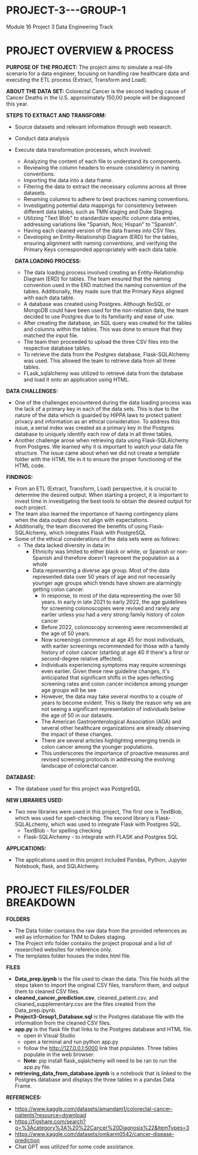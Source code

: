 # PROJECT-3---GROUP-1
Module 16 Project 3
Data Engineering Track 

# PROJECT OVERVIEW & PROCESS
**PURPOSE OF THE PROJECT:** The project aims to simulate a real-life scenario for a data engineer, focusing on handling raw healthcare data and executing the ETL process (Extract, Transform and Load).

**ABOUT THE DATA SET:** Colorectal Cancer is the second leading cause of Cancer Deaths in the U.S. approximately 150,00 people will be diagnosed this year.

**STEPS TO EXTRACT AND TRANSFORM:**
- Source datasets and relevant information through web research. 
- Conduct data analysis
- Execute data transformation processes, which involved:
   - Analyzing the content of each file to understand its components. 
   - Reviewing the column headers to ensure consistency in naming conventions.
   - Importing the data into a data frame.
   - Filtering the data to extract the necessary columns across all three datasets.
   - Renaming columns to adhere to best practices naming conventions. 
   - Investigating potential data mappings for consistency between different data tables, such as TMN staging and Duke Staging.
   - Utilizing "Text Blob" to standardize specific column data entries, addressing variations like "Spanish, Nos; Hispan" to "Spanish".
   - Having each cleaned version of the data frames into CSV files.
   - Developing an Entity-Relationship Diagram (ERD) for the tables, ensuring alignment with naming conventions, and verifying the Primary Keys corresponded appropriately with each data table.
   
   **DATA LOADING PROCESS:**   
   - The data loading process involved creating an Entity-Relationship Diagram (ERD) for tables. The team ensured that the naming convention used in the ERD matched the naming convention of the tables. Additionally, they made sure that the Primary Keys aligned with each 
     data table. 
   - A database was created using Postgres. Although NoSQL or MongoDB could have been used for the non-relation data, the team decided to use Postgres due to its familiarity and ease of use.  
   - After creating the database, an SQL query was created for the tables and columns within the tables. This was done to ensure that they matched the input file.
   - The team then proceeded to upload the three CSV files into the respective database tables. 
   - To retrieve the data from the Postgres database, Flask-SQLAlchemy was used. This allowed the team to retrieve data from all three tables.
   - FLask_sqlalchemy was utilized to retrieve data from the database and load it onto an application using HTML.  
   
**DATA CHALLENGES:**
 - One of the challenges encountered during the data loading process was the lack of a primary key in each of the data sets. This is due to the nature of the data which is guarded by HIPPA laws to protect patient privacy and information as an ethical consideration. To 
   address this issue, a serial index was created as a primary key in the Postgres database to uniquely identify each row of data in all three tables.
 - Another challenge arose when retrieving data using Flask-SQLAlchemy from Postgres. We learned why it is important to watch your data file structure. The issue came about when we did not create a template folder with the HTML file in it to ensure the proper 
   functioning of the HTML code.                      

**FINDINGS:**    
  - From an ETL (Extract, Transform, Load) perspective, it is crucial to determine the desired output. When starting a project, it is important to invest time in investigating the best tools to obtain the desired output for each project.
  - The team also learned the importance of having contingency plans when the data output does not align with expectations.
  - Additionally, the team discovered the benefits of using Flask-SQLAlchemy, which integrates Flask with PostgreSQL
  - Some of the ethical considerations of the data sets were as follows:
      - The data lacked diversity in data in:
        - Ethnicity was limited to either black or white, or Spanish or non-Spanish and therefore doesn't represent the population as a whole
        - Data representing a diverse age group. Most of the data represented data over 50 years of age and not necessarily younger age groups which trends have shown are alarmingly getting colon cancer.
           - In response, to most of the data representing the over 50 years.  In early in late 2021 to early 2022, the age guidelines for screening colonoscopies were revised and rarely any earlier unless you had a very strong family history of colon cancer
           - Before 2022, colonoscopy screening were recommended at the age of 50 years.
           - Now screenings commence at age 45 for most individuals, with earlier screenings recommended for those with a family history of colon cancer (starting at age 40 if there's a first or second-degree relative affected).
           - Individuals experiencing symptoms may require screenings even earlier. Given these new guideline changes, it's anticipated that significant shifts in the ages reflecting screening rates and colon cancer incidence among younger age groups will be see
           - However, the data may take several months to a couple of years to become evident.  This is likely the reason why we are not seeing a significant representation of individuals below the age of 50 in our datasets.
           - The American Gastroenterological Association (AGA) and several other healthcare organizations are already observing the impact of these changes.
           - There are several articles highlighting emerging trends in colon cancer among the younger populations.
           - This underscores the importance of proactive measures and revised screening protocols in addressing the evolving landscape of colorectal cancer.
   
**DATABASE:**
  - The database used for this project was PostgreSQL
   
**NEW LIBRARIES USED:**  
   - Two new libraries were used in this project, The first one is TextBlob, which was used for spell-checking. The second library is Flask-SQLALchemy, which was used to integrate Flask with Postgres SQL.
      - TextBlob - for spelling checking
      - Flask-SQLAlchemy - to integrate with FLASK and Postgres SQL

**APPLICATIONS:**    
  - The applications used in this project included Pandas, Python, Jupyter Notebook, flask, and SQLAlchemy.

# PROJECT FILES/FOLDER BREAKDOWN 
**FOLDERS**
   - The Data folder contains the raw data from the provided references as well as information for TNM to Dukes staging.
   - The Project info folder contains the project proposal and a list of researched websites for reference only.
   - The templates folder houses the index.html file.

**FILES**
   - **Data_prep.ipynb** is the file used to clean the data. This file holds all the steps taken to import the original CSV files, transform them, and output them to cleaned CSV files.
   -  **cleaned_cancer_prediction.csv**, cleaned_patient.csv, and cleaned_supplementary.csv are the files created from the Data_prep.ipynb.
   -  **Project3-Group1_Database.sql** is the Postgres database file with the information from the cleaned CSV files.
   -  **app.py** is the flask file that links to the Postgres database and HTML file.
        - open in Visual Studio
        - open a terminal and run python app.py
        - follow the http://127.0.0.1:5000 link that populates. Three tables populate in the web browser.
        - **Note:** pip install flask_sqlalchemy will need to be ran to run the app.py file.
   - **retrieving_data_from_database.ipynb** is a notebook that is linked to the Postgres database and displays the three tables in a pandas Data Frame.

**REFERENCES:**
  - https://www.kaggle.com/datasets/amandam1/colorectal-cancer-patients?resource=download
  - https://figshare.com/search?q=%3Acategory%3A%20%22Cancer%20Diagnosis%22&itemTypes=3
  - https://www.kaggle.com/datasets/omkarm0542/cancer-disease-prediction
  - Chat GPT was utilized for some code assistance.

